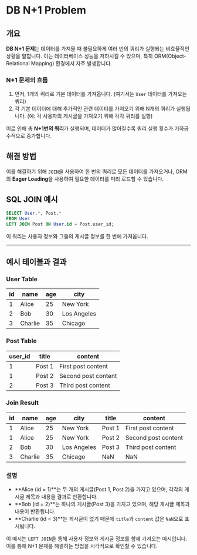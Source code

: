 
# DB N+1 Problem

## 개요
**DB N+1 문제**는 데이터를 가져올 때 불필요하게 여러 번의 쿼리가 실행되는 비효율적인 상황을 말합니다. 이는 데이터베이스 성능을 저하시킬 수 있으며, 특히 ORM(Object-Relational Mapping) 환경에서 자주 발생합니다.

### N+1 문제의 흐름
1. 먼저, 1개의 쿼리로 기본 데이터를 가져옵니다. (여기서는 `User` 데이터를 가져오는 쿼리)
2. 각 기본 데이터에 대해 추가적인 관련 데이터를 가져오기 위해 N개의 쿼리가 실행됩니다. (예: 각 사용자의 게시글을 가져오기 위해 각각 쿼리를 실행)

이로 인해 총 **N+1번의 쿼리**가 실행되며, 데이터가 많아질수록 쿼리 실행 횟수가 기하급수적으로 증가합니다.

## 해결 방법
이를 해결하기 위해 `JOIN`을 사용하여 한 번의 쿼리로 모든 데이터를 가져오거나, ORM의 **Eager Loading**을 사용하여 필요한 데이터를 미리 로드할 수 있습니다.

## SQL JOIN 예시
```sql
SELECT User.*, Post.* 
FROM User
LEFT JOIN Post ON User.id = Post.user_id;
```
이 쿼리는 사용자 정보와 그들의 게시글 정보를 한 번에 가져옵니다.

---

## 예시 테이블과 결과

### User Table
| id | name    | age | city         |
|----|---------|-----|--------------|
| 1  | Alice   | 25  | New York     |
| 2  | Bob     | 30  | Los Angeles  |
| 3  | Charlie | 35  | Chicago      |

### Post Table
| user_id | title  | content              |
|---------|--------|----------------------|
| 1       | Post 1 | First post content   |
| 1       | Post 2 | Second post content  |
| 2       | Post 3 | Third post content   |

### Join Result
| id | name    | age | city        | title  | content              |
|----|---------|-----|-------------|--------|----------------------|
| 1  | Alice   | 25  | New York    | Post 1 | First post content   |
| 1  | Alice   | 25  | New York    | Post 2 | Second post content  |
| 2  | Bob     | 30  | Los Angeles | Post 3 | Third post content   |
| 3  | Charlie | 35  | Chicago     | NaN    | NaN                  |

### 설명
- **Alice (id = 1)**는 두 개의 게시글(Post 1, Post 2)을 가지고 있으며, 각각의 게시글 제목과 내용을 결과로 반환합니다.
- **Bob (id = 2)**는 하나의 게시글(Post 3)을 가지고 있으며, 해당 게시글 제목과 내용이 반환됩니다.
- **Charlie (id = 3)**는 게시글이 없기 때문에 `title`과 `content` 값은 `NaN`으로 표시됩니다.

이 예시는 `LEFT JOIN`을 통해 사용자 정보와 게시글 정보를 함께 가져오는 예시입니다. 이를 통해 N+1 문제를 해결하는 방법을 시각적으로 확인할 수 있습니다.
